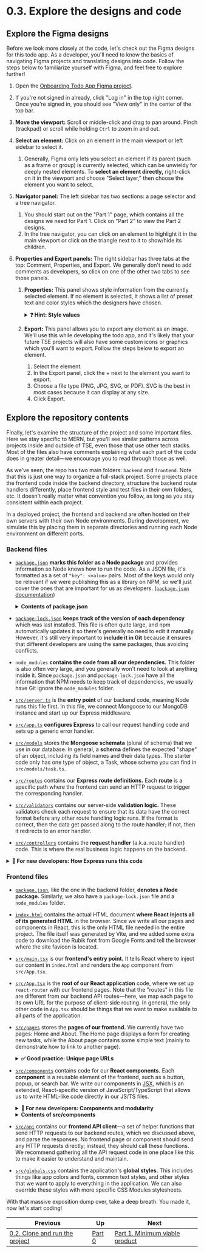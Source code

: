 # 0.3. Explore the designs and code

## Explore the Figma designs

Before we look more closely at the code, let's check out the Figma designs for this todo app. As a developer, you'll need to know the basics of navigating Figma projects and translating designs into code. Follow the steps below to familiarize yourself with Figma, and feel free to explore further!

1. Open the [Onboarding Todo App Figma project](https://www.figma.com/file/8eRDNyOrYRgyN7NNb0mIXA/Onboarding-Todo-App).
2. If you're not signed in already, click "Log in" in the top right corner. Once you're signed in, you should see "View only" in the center of the top bar.
3. **Move the viewport:** Scroll or middle-click and drag to pan around. Pinch (trackpad) or scroll while holding `Ctrl` to zoom in and out.
4. **Select an element:** Click on an element in the main viewport or left sidebar to select it.
   1. Generally, Figma only lets you select an element if its parent (such as a frame or group) is currently selected, which can be unwieldy for deeply nested elements. To **select an element directly,** right-click on it in the viewport and choose "Select layer," then choose the element you want to select.
5. **Navigator panel:** The left sidebar has two sections: a page selector and a tree navigator.
   1. You should start out on the "Part 1" page, which contains all the designs we need for Part 1. Click on "Part 2" to view the Part 2 designs.
   2. In the tree navigator, you can click on an element to highlight it in the main viewport or click on the triangle next to it to show/hide its children.
6. **Properties and Export panels:** The right sidebar has three tabs at the top: Comment, Properties, and Export. We generally don't need to add comments as developers, so click on one of the other two tabs to see those panels.

   1. **Properties:** This panel shows style information from the currently selected element. If no element is selected, it shows a list of preset text and color styles which the designers have chosen.
      <details>
      <summary><strong>❓ Hint: Style values</strong></summary>

      _As of writing, in view-only mode this list doesn't actually tell you anything about the style values (color, font size, etc.), so to see those, you can either look at the properties of individual elements or ask your designers to write out all the values somewhere. For this todo app, all colors and font styles are defined already in the frontend starter code (see below), so you'll just need to match them to things in the Figma designs._
      </details>

   2. **Export:** This panel allows you to export any element as an image. We'll use this while developing the todo app, and it's likely that your future TSE projects will also have some custom icons or graphics which you'll want to export. Follow the steps below to export an element.
      1. Select the element.
      2. In the Export panel, click the + next to the element you want to export.
      3. Choose a file type (PNG, JPG, SVG, or PDF). SVG is the best in most cases because it can display at any size.
      4. Click Export.

## Explore the repository contents

Finally, let's examine the structure of the project and some important files. Here we stay specific to MERN, but you'll see similar patterns across projects inside and outside of TSE, even those that use other tech stacks. Most of the files also have comments explaining what each part of the code does in greater detail—we encourage you to read through those as well.

As we've seen, the repo has two main folders: `backend` and `frontend`. Note that this is just one way to organize a full-stack project. Some projects place the frontend code inside the backend directory, structure the backend route handlers differently, place frontend style and test files in their own folders, etc. It doesn't really matter what convention you follow, as long as you stay consistent within each project.

In a deployed project, the frontend and backend are often hosted on their own servers with their own Node environments. During development, we simulate this by placing them in separate directories and running each Node environment on different ports.

### Backend files

- [`package.json`](/backend/package.json) **marks this folder as a Node package** and provides information so Node knows how to run the code. As a JSON file, it's formatted as a set of `"key": <value>` pairs. Most of the keys would only be relevant if we were publishing this as a library on NPM, so we'll just cover the ones that are important for us as developers. ([`package.json` documentation](https://docs.npmjs.com/cli/v10/configuring-npm/package-json))
  <details>
  <summary><strong>Contents of package.json</strong></summary>

  - `dependencies`: Set of **packages that we use** in our own code and the allowed version numbers. NPM refers to this when it installs dependencies (`npm install`), and it automatically updates it when we add another package (`npm install <package>`). See the [`package.json dependencies` docs](https://docs.npmjs.com/cli/v10/configuring-npm/package-json#dependencies) for more info about the syntax.
  - `devDependencies`: Set of **packages that we use only during development** (such as testing frameworks and documentation generators) and the allowed version numbers. If you run `npm install --save-dev <package>`, it adds the package to `devDependencies`. There's not really a difference between `dependencies` and `devDependencies`, except if we publish the package to NPM and someone else uses it. So, we recommend just adding packages to `dependencies` unless there's a special reason to use `devDependencies`. See the [`package.json devDependencies` docs](https://docs.npmjs.com/cli/v10/configuring-npm/package-json#devdependencies) for more info.
  - `scripts`: Set of **scripts we can run** with `npm run <script-name>`. We can write arbitrary commands for Node to run as part of each script. For example, the `lint-check` script is from our [linting repo](https://github.com/TritonSE/linters) and runs ESLint to scan our code for inconsistencies. Some special scripts run at preset times—for example, `prepare` runs automatically after every `npm install`, and `start` runs when we run `npm start`. See the [NPM scripts docs](https://docs.npmjs.com/cli/v10/using-npm/scripts) for more info.
  - `_moduleAliases`: Map of **module aliases** to the corresponding file paths. We use this so we can write simpler import paths (such as "src/foo" instead of "../../src/foo"). This is custom behavior provided by the [module-alias package](https://www.npmjs.com/package/module-alias).
  </details>

- [`package-lock.json`](/backend/package-lock.json) **keeps track of the version of each dependency** which was last installed. This file is often quite large, and npm automatically updates it so there's generally no need to edit it manually. However, it's still very important to **include it in Git** because it ensures that different developers are using the same packages, thus avoiding conflicts.
- `node_modules` **contains the code from all our dependencies.** This folder is also often very large, and you generally won't need to look at anything inside it. Since `package.json` and `package-lock.json` have all the information that NPM needs to keep track of dependencies, we usually have Git ignore the `node_modules` folder.
- [`src/server.ts`](/backend/src/server.ts) is the **entry point** of our backend code, meaning Node runs this file first. In this file, we connect Mongoose to our MongoDB instance and start up our Express middleware.
- [`src/app.ts`](/backend/src/app.ts) **configures Express** to call our request handling code and sets up a generic error handler.
- [`src/models`](/backend/src/models/) stores the **Mongoose schemata** (plural of schema) that we use in our database. In general, a **schema** defines the expected "shape" of an object, including its field names and their data types. The starter code only has one type of object, a Task, whose schema you can find in `src/models/task.ts`.
- [`src/routes`](/backend/src/routes/) contains our **Express route definitions.** Each **route** is a specific path where the frontend can send an HTTP request to trigger the corresponding handler.
- [`src/validators`](/backend/src/validators/) contains our server-side **validation logic.** These validators check each request to ensure that its data have the correct format before any other route handling logic runs. If the format is correct, then the data get passed along to the route handler; if not, then it redirects to an error handler.
- [`src/controllers`](/backend/src/controllers/) contains the **request handler** (a.k.a. route handler) code. This is where the real business logic happens on the backend.

<details>
<summary><strong>🤔 For new developers: How Express runs this code</strong></summary>
<em>

Let's trace the code path from `src/server.ts` to `src/controllers/task.ts` to understand how Express runs this code.

1. In `server.ts`, we call `app.listen()` with two arguments: the port number and a callback function to run once Express has successfully initialized. `app` is imported from `app.ts`.
2. In `app.ts`, we set up Express by calling `const app = express()`, then we call `app.use("/api/task, taskRoutes")`. The latter tells Express that for any HTTP request whose path starts with `/api/task`, the handler code is in `taskRoutes`, imported from `routes/task.ts`.
3. In `routes/task.ts`, we create an `express.Router` to handle those `/api/task` routes. Each handler specifies a route suffix and one or more functions to call when handling requests on that route. Those functions come from `controllers/task.ts` and `validators/task.ts`.
   1. `router.get("/:id", TaskController.getTask)` handles requests to `GET /api/task/:id` (where `:id` is the ID of a Task object) by calling the `getTask` controller. The `router.delete` call works very similarly.
   2. `router.post("/", TaskValidator.createTask, TaskController.createTask)` handles requests to `POST /api/task` by calling the `createTask` validator and controller.
4. As we said above, the functions in `validators/task.ts` check that a Task object in a request has the correct fields and data types.
5. The functions in `controllers/task.ts` interact with the database, such as by creating new documents with the Task schema. That schema is imported from `models/task.ts`.
6. In `models/task.ts`, we define a Task object to have a required string `title`, optional string `description`, optional boolean `isChecked`, and required Date `dateCreated`. MongoDB will automatically give each object its own [unique ID](https://www.mongodb.com/docs/manual/reference/bson-types/#std-label-objectid) in a field called `_id`.

</em>
</details>

### Frontend files

- [`package.json`](/frontend/package.json), like the one in the backend folder, **denotes a Node package.** Similarly, we also have a `package-lock.json` file and a `node_modules` folder.
- [`index.html`](/frontend/index.html) contains the actual HTML document **where React injects all of its generated HTML** in the browser. Since we write all our pages and components in React, this is the only HTML file needed in the entire project. The file itself was generated by Vite, and we added some extra code to download the Rubik font from Google Fonts and tell the browser where the site favicon is located.
- [`src/main.tsx`](/frontend/src/main.tsx) is our **frontend's entry point.** It tells React where to inject our content in `index.html` and renders the `App` component from `src/App.tsx`.
- [`src/App.tsx`](/frontend/src/App.tsx) is the **root of our React application** code, where we set up `react-router` with our frontend pages. Note that the "routes" in this file are different from our backend API routes—here, we map each page to its own URL for the purpose of client-side routing. In general, the only other code in `App.tsx` should be things that we want to make available to all parts of the application.
- [`src/pages`](/frontend/src/pages/) stores the **pages of our frontend.** We currently have two pages: Home and About. The Home page displays a form for creating new tasks, while the About page contains some simple text (mainly to demonstrate how to link to another page).
  <details>
  <summary><strong>✅ Good practice: Unique page URLs</strong></summary>

  _Now that the industry has more advanced frontend technologies like React instead of raw HTML/CSS, the concept of a website "page" is a little more fluid than before. For instance, one React JavaScript file can dynamically render multiple different pages under the same URL. We still recommend mapping pages and URLs one-to-one for the purpose of keeping certain functionalities, like bookmarking pages._
  </details>

- [`src/components`](/frontend/src/components/) contains code for our **React components.** Each **component** is a reusable element of the frontend, such as a button, popup, or search bar. We write our components in [JSX](https://react.dev/learn/writing-markup-with-jsx), which is an extended, React-specific version of JavaScript/TypeScript that allows us to write HTML-like code directly in our JS/TS files.
  <details>
  <summary><strong>🤔 For new developers: Components and modularity</strong></summary>

  _The idea of components isn't unique to React, but it's definitely one of its defining characteristics. By writing different parts of our frontend into components, we make them more **modular**—easier to think about, reuse, and extend. Also, the "pages" of our application are technically React components too, but it's more helpful to separate them as a different type of abstraction._
  </details>

  <details>
  <summary><strong>Contents of src/components</strong></summary>

  - `Button` and `TextField` are the smallest and most reusable components. Because we'd expect these kinds of elements to be used in a lot of different ways, they are written generically, with lots of options. See the Figma file for illustrations of each component's variations.
  - `HeaderBar` is also a small component, but because we know it will only be used in one way (at the top of every page), we don't need to add any options.
  - `TaskForm` is the task creation form that you see on the Home page. It uses both `Button` and `TextField`. Note that this component contains both rendering logic (what gets displayed to the user) and some business logic (performing some operations when the user clicks Save). This is common in medium-to-large components—as the size of the component increases, so does the amount of logic it encapsulates.
  - The **CSS files** (ending in `.css`) in this folder provide styles to our components, including colors, fonts, borders, positioning, etc. We actually use CSS Modules (hence the `.module.css`; automatically enabled with CRA) so that the styles in each file only get applied to components that specifically import those styles.
  - The **test files** (ending in `.test.tsx`) in this folder define automated unit tests for each component, which are helpful for preventing regressions (unintentionally breaking things when we make changes). We use [Vitest](https://vitest.dev/guide/) and [React Testing Library](https://testing-library.com/docs/react-testing-library/intro/) to run these tests. There is only one test file in the starter code, `TaskForm.test.tsx`, because that's the only component with enough complexity to merit testing. In TSE, we generally encourage automated testing of medium-complexity components and helper functions, including on the backend if worthwhile.
  </details>

- [`src/api`](/frontend/src/api/) contains our **frontend API client**—a set of helper functions that send HTTP requests to our backend routes, which we discussed above, and parse the responses. No frontend page or component should send any HTTP requests directly; instead, they should call these functions. We recommend gathering all the API request code in one place like this to make it easier to understand and maintain.
- [`src/globals.css`](/frontend/src/globals.css) contains the application's **global styles.** This includes things like app colors and fonts, common text styles, and other styles that we want to apply to everything in the application. We can also override these styles with more specific CSS Modules stylesheets.

With that massive exposition dump over, take a deep breath. You made it, now let's start coding!

| Previous                                         | Up           | Next                                         |
| ------------------------------------------------ | ------------ | -------------------------------------------- |
| [0.2. Clone and run the project](./0-2-Clone.md) | [Part 0](./) | [Part 1. Minimum viable product](../part-1/) |
